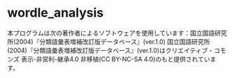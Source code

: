 # wordle_analysis

本プログラムは次の著作者によるソフトウェアを使用しています：国立国語研究所(2004)『分類語彙表増補改訂版データベース』(ver.1.0)
国立国語研究所(2004)『分類語彙表増補改訂版データベース』(ver.1.0)はクリエイティブ・コモンズ 表示-非営利-継承4.0 非移植(CC BY-NC-SA 4.0)のもと提供されています。
